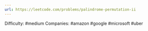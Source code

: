 ```yaml
---
url: https://leetcode.com/problems/palindrome-permutation-ii
---
```


Difficulty: #medium
Companies: #amazon #google #microsoft #uber